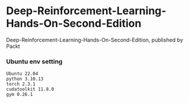 # Deep-Reinforcement-Learning-Hands-On-Second-Edition

Deep-Reinforcement-Learning-Hands-On-Second-Edition, published by Packt

### Ubuntu env setting

```
Ubuntu 22.04
python 3.10.13
torch 2.3.1
cudatoolkit 11.8.0
gym 0.26.1
```
